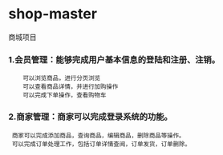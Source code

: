 # shop-master
商城项目
### 1.会员管理：能够完成用户基本信息的登陆和注册、注销。
        可以浏览商品，进行分页浏览
        可以查看商品详情，并进行加购操作
        可以完成下单操作，查看购物车
### 2.商家管理：商家可以完成登录系统的功能。
     商家可以完成添加商品，查询商品，编辑商品，删除商品等操作。
     可以完成订单处理工作，包括订单详情查阅，订单发货，订单删除。
